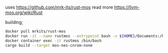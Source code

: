 uses https://github.com/mrk-its/rust-mos
read more https://llvm-mos.org/wiki/Rust

building;

```bash
docker pull mrkits/rust-mos
docker run -it --name rustmos --entrypoint bash -v ${HOME}/Documents:/hostfiles mrkits/rust-mos
docker container exec -it rustmos /bin/bash
cargo build --target mos-nes-cnrom-none
```
